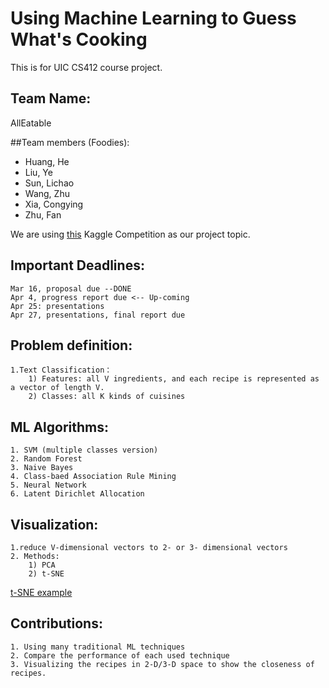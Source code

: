 # Using Machine Learning to Guess What's Cooking

This is for UIC CS412 course project.

## Team Name: 

AllEatable

##Team members (Foodies):

+ Huang, He
+ Liu, Ye
+ Sun, Lichao
+ Wang, Zhu
+ Xia, Congying
+ Zhu, Fan

We are using [this](https://www.kaggle.com/c/whats-cooking) Kaggle Competition as our project topic.


## Important Deadlines:


	Mar 16, proposal due --DONE  	
	Apr 4, progress report due <-- Up-coming	
	Apr 25: presentations
	Apr 27, presentations, final report due


## Problem definition: 
	1.Text Classification：
		1) Features: all V ingredients, and each recipe is represented as a vector of length V.
		2) Classes: all K kinds of cuisines 

## ML Algorithms: 
	1. SVM (multiple classes version)
	2. Random Forest
	3. Naive Bayes
	4. Class-baed Association Rule Mining
	5. Neural Network
	6. Latent Dirichlet Allocation

## Visualization: 
	1.reduce V-dimensional vectors to 2- or 3- dimensional vectors
	2. Methods:
		1) PCA
		2) t-SNE		
		
[t-SNE example](https://www.oreilly.com/learning/an-illustrated-introduction-to-the-t-sne-algorithm)

## Contributions:
	1. Using many traditional ML techniques
	2. Compare the performance of each used technique
	3. Visualizing the recipes in 2-D/3-D space to show the closeness of recipes.



